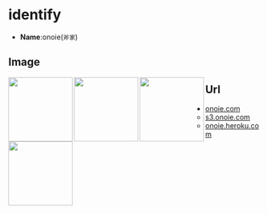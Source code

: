 # identify
 * **Name**:onoie(`斧家`)

## Image
<img src="http://rawgit.com/onoie/identify/master/onoie.gif" align="left" height="128"/>
<img src="http://rawgit.com/onoie/identify/master/peek.gif" align="left" height="128"/>
<img src="http://rawgit.com/onoie/identify/master/28139976.png" align="left" height="128"//>
<img src="http://transassist.github.io/TransAssist.gif" align="left" height="128"//>

## Url
  * [onoie.com](http://onoie.com/)
	* [s3.onoie.com](http://s3.onoie.com/)
	* [onoie.heroku.com](http://onoie.heroku.com/)
